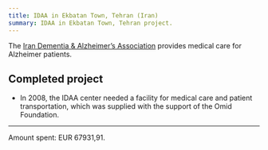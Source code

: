 ```yaml
---
title: IDAA in Ekbatan Town, Tehran (Iran)
summary: IDAA in Ekbatan Town, Tehran project.
---
```


The [Iran Dementia & Alzheimer’s Association](https://www.iranalz.ir/) provides medical care for Alzheimer patients.

## Completed project

- In 2008, the IDAA center needed a facility for medical care and patient transportation, which was supplied with the support of the Omid Foundation.

---

Amount spent: EUR 67931,91.
